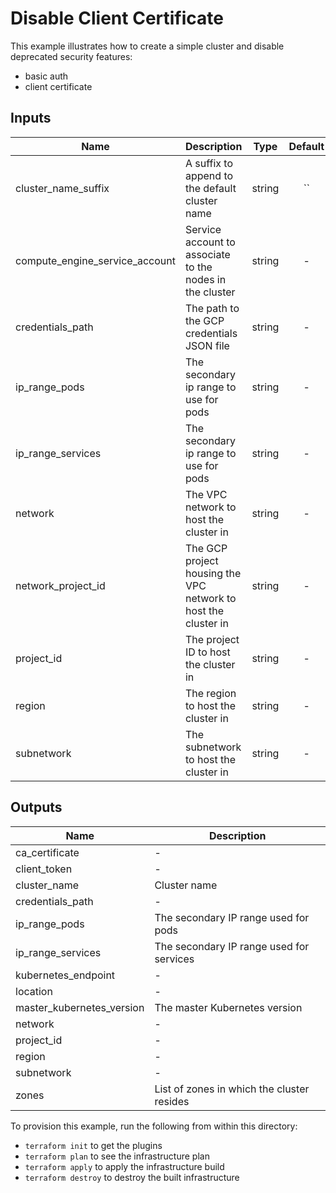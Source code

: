 # Disable Client Certificate

This example illustrates how to create a simple cluster and disable deprecated security features:

* basic auth
* client certificate

[^]: (autogen_docs_start)

## Inputs

| Name | Description | Type | Default | Required |
|------|-------------|:----:|:-----:|:-----:|
| cluster\_name\_suffix | A suffix to append to the default cluster name | string | `` | no |
| compute\_engine\_service\_account | Service account to associate to the nodes in the cluster | string | - | yes |
| credentials\_path | The path to the GCP credentials JSON file | string | - | yes |
| ip\_range\_pods | The secondary ip range to use for pods | string | - | yes |
| ip\_range\_services | The secondary ip range to use for pods | string | - | yes |
| network | The VPC network to host the cluster in | string | - | yes |
| network\_project\_id | The GCP project housing the VPC network to host the cluster in | string | - | yes |
| project\_id | The project ID to host the cluster in | string | - | yes |
| region | The region to host the cluster in | string | - | yes |
| subnetwork | The subnetwork to host the cluster in | string | - | yes |

## Outputs

| Name | Description |
|------|-------------|
| ca\_certificate | - |
| client\_token | - |
| cluster\_name | Cluster name |
| credentials\_path | - |
| ip\_range\_pods | The secondary IP range used for pods |
| ip\_range\_services | The secondary IP range used for services |
| kubernetes\_endpoint | - |
| location | - |
| master\_kubernetes\_version | The master Kubernetes version |
| network | - |
| project\_id | - |
| region | - |
| subnetwork | - |
| zones | List of zones in which the cluster resides |

[^]: (autogen_docs_end)

To provision this example, run the following from within this directory:
- `terraform init` to get the plugins
- `terraform plan` to see the infrastructure plan
- `terraform apply` to apply the infrastructure build
- `terraform destroy` to destroy the built infrastructure
